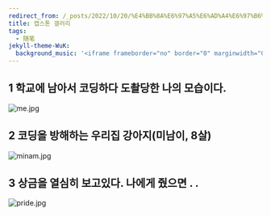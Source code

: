 ```yaml
---
redirect_from: /_posts/2022/10/20/%E4%BB%8A%E6%97%A5%E6%AD%A4%E6%97%B6%E6%89%80%E6%83%B3%E4%B9%8B%E4%BA%8B-%E4%BA%8C/
title: 캡스톤 갤러리
tags:
  - 随笔
jekyll-theme-WuK:
  background_music: '<iframe frameborder="no" border="0" marginwidth="0" marginheight="0" width=100% height=86 src="//music.163.com/outchain/player?type=2&id=27876158&auto=0&height=66"></iframe>'
---
```


## 1 학교에 남아서 코딩하다 도촬당한 나의 모습이다.

![me.jpg](https://s2.loli.net/2022/11/02/387rfPweDKbFMOU.jpg)



## 2 코딩을 방해하는 우리집 강아지(미남이, 8살)

![minam.jpg](https://s2.loli.net/2022/11/02/szCwZbTMN8HIG4X.jpg)



## 3 상금을 열심히 보고있다. 나에게 줬으면 . . 

![pride.jpg](https://s2.loli.net/2022/11/02/ufoVi15MKnW4CLQ.jpg)